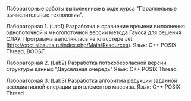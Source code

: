 Лабораторные работы выполненные в ходе курса "Параллельные вычислительные технологии". 

Лабораторная 1. (Lab1)
Разработка и сравнение времени выполнения однопоточной и многопоточной версии метода Гаусса для решения СЛАУ. Программа выполнялась на класстере Jet (http://cpct.sibsutis.ru/index.php/Main/Resources).
Язык: С++ POSIX Thread, BOOST. 


Лабораторная 2. (Lab2)
Разработка потокобезопасной версии структуры данных "Двусвязная очередь"
Язык: С++ POSIX Thread. 

Лабораторная 3. (Lab3)
Разработка алгоритма редукции заданной ассоциативной операции для элементов массива.
Язык: C++ POSIX Thread
